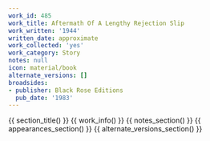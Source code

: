 ```yaml
---
work_id: 485
work_title: Aftermath Of A Lengthy Rejection Slip
work_written: '1944'
written_date: approximate
work_collected: 'yes'
work_category: Story
notes: null
icon: material/book
alternate_versions: []
broadsides:
- publisher: Black Rose Editions
  pub_date: '1983'
---
```


{{ section_title() }}
{{ work_info() }}
{{ notes_section() }}
{{ appearances_section() }}
{{ alternate_versions_section() }}